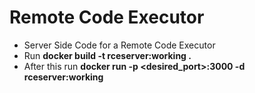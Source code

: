 # Remote Code Executor

- Server Side Code for a Remote Code Executor
- Run **docker build -t rceserver:working .**
- After this run **docker run -p <desired_port>:3000 -d rceserver:working**
